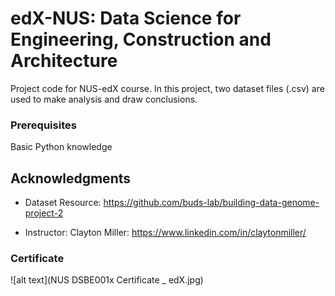 # edX-NUS: Data Science for Engineering, Construction and Architecture

Project code for NUS-edX course. In this project, two dataset files (.csv) are used to make analysis and draw conclusions.

### Prerequisites
Basic Python knowledge

## Acknowledgments
 - Dataset Resource: https://github.com/buds-lab/building-data-genome-project-2

 - Instructor: Clayton Miller: https://www.linkedin.com/in/claytonmiller/


### Certificate
![alt text](NUS DSBE001x Certificate _ edX.jpg)

